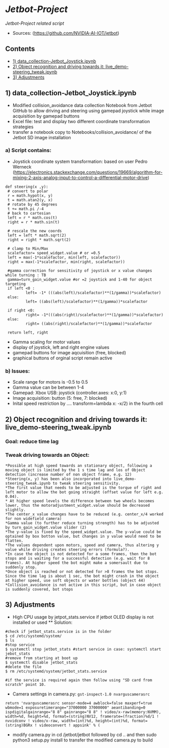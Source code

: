# _Jetbot-Project_
*Jetbot-Project related script*

* Sources: (https://github.com/NVIDIA-AI-IOT/jetbot)


## Contents
* [1) data_collection-Jetbot_Joystick.ipynb](#script)
* [2) Object recognition and driving towards it: live_demo-steering_tweak.ipynb](#recognition)
* [3) Adjustments](#adjusts)

## 1) data_collection-Jetbot_Joystick.ipynb

* Modified collision_avoidance data collection Notebook from Jetbot GitHub to allow driving and steering using gamepad joystick while image acquisition by gamepad buttons
* Excel file: test and display two different coordinate transformation strategies
* transfer a notebook copy to Notebooks/collision_avoidance/ of the Jetbot SD image installation

### a) Script contains: 
   * Joystick coordinate system transformation: based on user Pedro Werneck (https://electronics.stackexchange.com/questions/19669/algorithm-for-mixing-2-axis-analog-input-to-control-a-differential-motor-drive)
   ```
def steering(x ,y):
	# convert to polar
	r = math.hypot(x, y)
	t = math.atan2(y, x)
	# rotate by 45 degrees
	t += math.pi /-4
	# back to cartesian
	left = r * math.cos(t)
	right = r * math.sin(t)

	# rescale the new coords
	left = left * math.sqrt(2)
	right = right * math.sqrt(2)

	# clamp to Min/Max
	scalefactor= speed_widget.value # or =0.5
	left = max(-1*scalefactor, min(left, scalefactor))
	right = max(-1*scalefactor, min(right, scalefactor))

	#gamma correction for sensitivity of joystick or x value changes while turning : TB
	gamma=turn_gain_widget.value #or =2 joystick and 1-40 for object targeting
	if left <0 :
    		left= -1* (((abs(left)/scalefactor)**(1/gamma))*scalefactor)
	else:
    		left= ((abs(left)/scalefactor)**(1/gamma))*scalefactor
   
	if right <0:
    		right= -1*(((abs(right)/scalefactor)**(1/gamma))*scalefactor)
	else:
    		right= ((abs(right)/scalefactor)**(1/gamma))*scalefactor

	return left, right
```
   * Gamma scaling for motor values
   * display of joystick,  left and right engine values
   * gamepad buttons for image aqcuisition (free, blocked)
   * graphical buttons of orginal script remain active

### b) Issues:
   * Scale range for motors is -0.5 to 0.5
   * Gamma value can be between 1-4
   * Gamepad: Xbox USB: joystick (controller.axes: x:0, y:1)
   * Image acquisition: button (5: free, 7: blocked)
   * Inital speed restriction by …. transform=lambda x: -x/2) in the fourth cell 
 
 ## 2) Object recognition and driving towards it: live_demo-steering_tweak.ipynb
 ### Goal: reduce time lag
 ### Tweak driving towards an Object: 
 	*Possible at high speed towards an stationary object, following a moving object is limited by the 1 s time lag and los of Object detection (increase number of non object frame, e.g. 12)
	*Steering(x, y) has been also incorporated into live_demo-steering_tweak.ipynb to tweak steering sensitivity.
	*The first value that needs to be adjusted is the torque of right and left motor to allow the bot going straight (offset value for left e.g. 0.04).
	* At higher speed levels the difference between two wheels becomes lower, thus the motoradjustment_widget.value should be decreased slightly.
	*The center_x value changes have to be reduced (e.g. center_x/4 worked for non widefield camera) 
	*Gamma value (to further reduce turning strength) has to be adjusted by turn_gain_widget.value slider (2) 
	*The y-value is fixed by the speed_widget.value. The y-value could be optained by box botton value, but changes in y value would need to be flatten.
	*The values dependent upon motors, speed and camera, thus altering y value while driving creates steering errors (formula?).
	*In case the object is not detected for a some frames, then the bot stops and is waiting for a successful detection (e.g. wait for 8 frames). At higher speed the bot might make a somersault due to suddenly stop.
	*Once object is reached or not detected for >8 frames the bot stops. Since the time lag is about 1 sec, the bot might crash in the object at higher speed, use soft objects or water bottles (object 44)
	*Collision_avoidance is not active in this script, but in case object is suddenly covered, bot stops
	
## 3) Adjustments
* High CPU usage by jetpot_stats.service if jetbot OLED display is not installed or used
** Solution:
```
#check if jetbot_stats.service is in the folder 
$ cd /etc/systemd/system/
$ ls
#stop service
$ systemctl stop jetbot_stats #start service in case: systemctl start jebot_stats
#remove from starting at boot up
$ systemctl disable jetbot_stats
#delete the file
$ rm /etc/systemd/system/jetbot_stats.service

#if the service is required again then follow using "SD card from scratch" point 10.
```
* Camera settings in camera.py:
```gst-inspect-1.0 nvarguscamerasrc```

```return 'nvarguscamerasrc sensor-mode=4 awblock=false maxperf=true wbmode=1 exposuretimerange="37000000 37000000" aeantibanding=0 ispdigitalgainrange="8 8" gainrange="8 8" ! video/x-raw(memory:NVMM), width=%d, height=%d, format=(string)NV12, framerate=(fraction)%d/1 ! nvvidconv ! video/x-raw, width=(int)%d, height=(int)%d, format=(string)BGRx ! videoconvert ! appsink' % (```
* modify camera.py in cd /jetbot/jetbot followed by cd ..  and then sudo python3 setup.py install to transfer the modified camera.py to build
